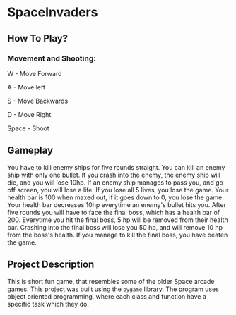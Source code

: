 # SpaceInvaders
 
## How To Play?

### Movement and Shooting: 

W - Move Forward

A - Move left

S - Move Backwards

D - Move Right

Space - Shoot

## Gameplay

You have to kill enemy ships for five rounds straight. You can kill an enemy ship with only one bullet. If you crash into the enemy, the enemy ship will die, and you will lose 10hp. If an enemy ship manages to pass you, and go off screen, you will lose a life. If you lose all 5 lives, you lose the game. Your health bar is 100 when maxed out, if it goes down to 0, you lose the game. Your health bar decreases 10hp everytime an enemy's bullet hits you.
After five rounds you will have to face the final boss, which has a health bar of 200. Everytime you hit the final boss, 5 hp will be removed from their health bar. Crashing into the final boss will lose you 50 hp, and will remove 10 hp from the boss's health. If you manage to kill the final boss, you have beaten the game. 


## Project Description

This is short fun game, that resembles some of the older Space arcade games. This project was built using the ```pygame``` library. The program uses object oriented programming, where each class and function have a specific task which they do.

